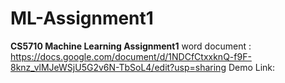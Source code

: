 # ML-Assignment1
**CS5710 Machine Learning Assignment1**
word document : https://docs.google.com/document/d/1NDCfCtxxknQ-f9F-8knz_vlMJeWSjU5G2v6N-TbSoL4/edit?usp=sharing 
Demo Link: 
